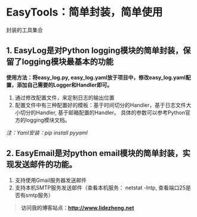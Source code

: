 # EasyTools：简单封装，简单使用
封装的工具集合

## 1. EasyLog是对Python logging模块的简单封装，保留了logging模块最基本的功能

**使用方法：将easy_log.py, easy_log.yaml放于项目中，修改easy_log.yaml配置，添加自己需要的Logger和Handler即可。**

1. 通过修改配置文件，来定制日志的输出位置
2. 配置文件中有三种配置好的模板：基于时间切分的Handler，基于日志文件大小切分的Handler, 基于邮箱配置的Handler。
具体的参数可以参考Python官方的logging模块文档。

*注：Yaml安装：pip install pyyaml*

## 2. EasyEmail是对python email模块的简单封装，实现发送邮件的功能。

1. 支持使用Gmail服务器发送邮件
2. 支持本机SMTP服务发送邮件（查看本机服务： netstat -lntp, 查看端口25是否有smtp服务）


> **访问我的博客站点：http://www.lidezheng.net**




